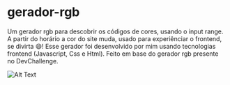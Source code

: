 # gerador-rgb
Um gerador rgb para descobrir os códigos de cores, usando o input range. A partir do horário a cor do site muda, usado para experiênciar o frontend, se divirta 😄!
Esse gerador foi desenvolvido por mim usando tecnologias frontend (Javascript, Css e Html). Feito em base do gerador rgb presente no DevChallenge.

![Alt Text](https://gyazo.com/bc18310c30d42383f1cdc153c4a6c189)
